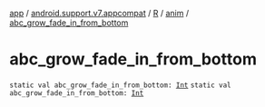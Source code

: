 [app](../../../index.md) / [android.support.v7.appcompat](../../index.md) / [R](../index.md) / [anim](index.md) / [abc_grow_fade_in_from_bottom](./abc_grow_fade_in_from_bottom.md)

# abc_grow_fade_in_from_bottom

`static val abc_grow_fade_in_from_bottom: `[`Int`](https://kotlinlang.org/api/latest/jvm/stdlib/kotlin/-int/index.html)
`static val abc_grow_fade_in_from_bottom: `[`Int`](https://kotlinlang.org/api/latest/jvm/stdlib/kotlin/-int/index.html)